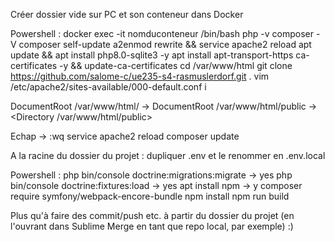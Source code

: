 Créer dossier vide sur PC et son conteneur dans Docker

Powershell :
docker exec -it nomduconteneur /bin/bash
php -v
composer -V
composer self-update
a2enmod rewrite && service apache2 reload
apt update && apt install php8.0-sqlite3 -y
apt install apt-transport-https ca-certificates -y && update-ca-certificates
cd /var/www/html
git clone https://github.com/salome-c/ue235-s4-rasmuslerdorf.git .
vim /etc/apache2/sites-available/000-default.conf
i

DocumentRoot /var/www/html/ → DocumentRoot /var/www/html/public
<Directory /> → <Directory /var/www/html/public>

Echap → :wq
service apache2 reload
composer update

A la racine du dossier du projet : dupliquer .env et le renommer en .env.local

Powershell :
php bin/console doctrine:migrations:migrate → yes
php bin/console doctrine:fixtures:load → yes
apt install npm → y
composer require symfony/webpack-encore-bundle
npm install
npm run build

Plus qu'à faire des commit/push etc. à partir du dossier du projet
(en l'ouvrant dans Sublime Merge en tant que repo local, par exemple)
:)